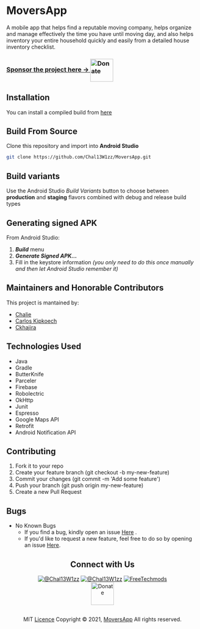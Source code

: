 # MoversApp
A mobile app that helps find a reputable moving company, helps organize and manage effectively the time you have until moving day, and also helps inventory your entire household quickly and easily from a detailed house inventory checklist.


<h3>
     <a target="blank" href="https://www.paypal.com/donate?hosted_button_id=PJSAAEHCKWV5G">Sponsor the project here -> <img  align="center" alt="Donate" width="60px"
     src="https://ionicabizau.github.io/badges/paypal.svg" /></a>
</h3>


## Installation
You can install a compiled build from <a href="https://github.com/Chal13W1zz/MoversApp/releases"> here</a>

## Build From Source
Clone this repository and import into **Android Studio**
```bash
git clone https://github.com/Chal13W1zz/MoversApp.git
```


## Build variants
Use the Android Studio *Build Variants* button to choose between **production** and **staging** flavors combined with debug and release build types


## Generating signed APK
From Android Studio:
1. ***Build*** menu
2. ***Generate Signed APK...***
3. Fill in the keystore information *(you only need to do this once manually and then let Android Studio remember it)*

## Maintainers and Honorable Contributors

This project is mantained by:
* [Chalie](http://github.com/Chal13W1zz)
* [Carlos Kipkoech](https://github.com/DWN7777)
* [Ckhajira](https://github.com/Ckhajira)

## Technologies Used
- Java
- Gradle
- ButterKnife
- Parceler
- Firebase
- Robolectric
- OkHttp
- Junit
- Espresso
- Google Maps API
- Retrofit
- Android Notification API


## Contributing

1. Fork it to your repo
2. Create your feature branch (git checkout -b my-new-feature)
3. Commit your changes (git commit -m 'Add some feature')
4. Push your branch (git push origin my-new-feature)
5. Create a new Pull Request


## Bugs
- No Known Bugs
  - If you find a bug, kindly open an issue <a href="https://github.com/Chal13W1zz/MoversApp/issues/new">Here</a> .
  - If you'd like to request a new feature, feel free to do so by opening an issue <a href="https://github.com/Chal13W1zz/MoversApp/issues/new">Here</a>.


 <h2 align="center">  Connect with Us </h2>

<p align="center"> 
<a href="https://twitter.com/Chal13W1zz" target="blank"><img src="https://img.shields.io/twitter/follow/Chal13W1zz?logo=twitter&style=social" alt="@Chal13W1zz"/></a>
<a href="https://t.me/Chal13W1zz" target="blank"><img src="https://img.shields.io/badge/%40Chal13W1zz-Telegram-blue" alt="@Chal13W1zz"/></a>
<a href="https://www.youtube.com/channel/UCYtzy_RI9Bp8CWgNZzTPUmA?sub_confirmation=1" target="blank"><img src="https://img.shields.io/youtube/channel/views/UCYtzy_RI9Bp8CWgNZzTPUmA?label=FreeTechMods&style=social" alt="FreeTechmods" /></a>
    <br/>
     <a target="blank" href="https://www.paypal.com/donate?hosted_button_id=PJSAAEHCKWV5G"><img align="center" alt="Donate" width="60px" src="https://ionicabizau.github.io/badges/paypal.svg" alt="paypal donate"/></a>
</p>



##
  <p align="center">MIT <a href="https://github.com/Chal13W1zz/MoversApp/blob/main/LICENSE">Licence</a>
Copyright © 2021, <a href="https://github.com/Chal13W1zz/MoversApp/blob/main/LICENSE">MoversApp</a>
All rights reserved.</p>
